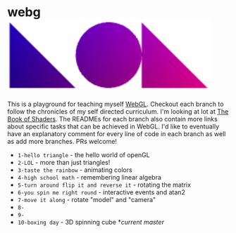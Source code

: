 # webg![](https://github.com/vipyne/webgLOL/blob/master/_webgLOL_.png)

This is a playground for teaching myself [WebGL](https://developer.mozilla.org/en-US/docs/Web/API/WebGL_API).
Checkout each branch to follow the chronicles of my self directed curriculum.
I'm looking at lot at [The Book of Shaders](http://patriciogonzalezvivo.com/2015/thebookofshaders/).
The READMEs for each branch also contain more links about specific tasks that can be achieved in WebGL.
I'd like to eventually have an explanatory comment for every line of code in each branch as well as add more branches. PRs welcome!

* `1-hello triangle` - the hello world of openGL
* `2-LOL` - more than just triangles!
* `3-taste the rainbow` - animating colors
* `4-high school math` - remembering linear algebra
* `5-turn around flip it and reverse it` - rotating the matrix
* `6-you spin me right round` - interactive events and atan2
* `7-move it along` - rotate "model" and "camera"
* `8-`
* `9-`
* `10-boxing day` - 3D spinning cube **current master*
